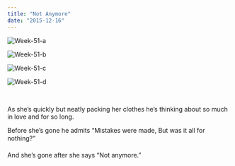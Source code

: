 ```yaml
---
title: "Not Anymore"
date: "2015-12-16"
---
```


![Week-51-a](/assets/images/Week-51-a.jpg)

![Week-51-b](/assets/images/Week-51-b.jpg)

![Week-51-c](/assets/images/Week-51-c.jpg)

![Week-51-d](/assets/images/Week-51-d.jpg)

 

As she’s quickly but neatly packing her clothes he’s thinking about so much in love and for so long.

Before she’s gone he admits “Mistakes were made, But was it all for nothing?”

And she’s gone after she says “Not anymore.”

